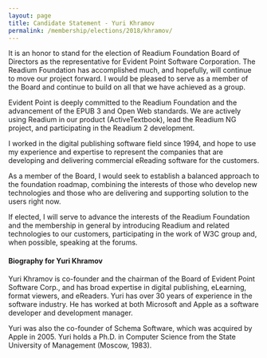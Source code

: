 ```yaml
---
layout: page
title: Candidate Statement - Yuri Khramov
permalink: /membership/elections/2018/khramov/
---
```


It is an honor to stand for the election of Readium Foundation Board of Directors as the representative for Evident Point Software Corporation.  The Readium Foundation has accomplished much, and hopefully, will continue to move our project forward. I would be pleased to serve as a member of the Board and continue to build on all that we have achieved as a group.Evident Point is deeply committed to the Readium Foundation and the advancement of the EPUB 3 and Open Web standards. We are actively using Readium in our product (ActiveTextbook), lead the Readium NG project, and participating in the Readium 2 development.  I worked in the digital publishing software field since 1994, and hope to use my experience and expertise to represent the companies that are developing and delivering commercial eReading software for the customers.As a member of the Board, I would seek to establish a balanced approach to the foundation roadmap, combining the interests of those who develop new technologies and those who are delivering and supporting solution to the users right now.If elected, I will serve to advance the interests of the Readium Foundation and the membership in general by introducing Readium and related technologies to our customers, participating in the work of W3C group and, when possible, speaking at the forums.#### Biography for Yuri KhramovYuri Khramov is co-founder and the chairman of the Board of Evident Point Software Corp., and has broad expertise in digital publishing, eLearning, format viewers, and eReaders. Yuri has over 30 years of experience in the software industry. He has worked at both Microsoft and Apple as a software developer and development manager. Yuri was also the co-founder of Schema Software, which was acquired by Apple in 2005. Yuri holds a Ph.D. in Computer Science from the State University of Management (Moscow, 1983).